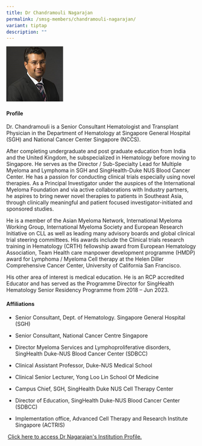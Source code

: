 ```yaml
---
title: Dr Chandramouli Nagarajan
permalink: /smsg-members/chandramouli-nagarajan/
variant: tiptap
description: ""
---
```

<p></p>
<div class="isomer-image-wrapper">
<img style="width: 30%;" height="auto" width="100%" alt="" src="/images/Singapore Myeloma Study Group/Member Photos/Chandramouli_Nagarajan.png">
</div>
<h4><strong>Profile</strong></h4>
<p>Dr. Chandramouli is a Senior Consultant Hematologist and Transplant Physician
in the Department of Hematology at Singapore General Hospital (SGH) and
National Cancer Center Singapore (NCCS).</p>
<p>After completing undergraduate and post graduate education from India
and the United Kingdom, he subspecialized in Hematology before moving to
Singapore. He serves as the Director / Sub-Specialty Lead for Multiple
Myeloma and Lymphoma in SGH and SingHealth-Duke NUS Blood Cancer Center.
He has a passion for conducting clinical trials especially using novel
therapies. As a Principal Investigator under the auspices of the International
Myeloma Foundation and via active collaborations with Industry partners,
he aspires to bring newer novel therapies to patients in Southeast Asia,
through clinically meaningful and patient focused investigator-initiated
and sponsored studies.</p>
<p>He is a member of the Asian Myeloma Network, International Myeloma Working
Group, International Myeloma Society and European Research Initiative on
CLL as well as leading many advisory boards and global clinical trial steering
committees. His awards include the Clinical trials research training in
Hematology (CRTH) fellowship award from European Hematology Association,
Team Health care manpower development programme (HMDP) award for Lymphoma
/ Myeloma Cell therapy at the Helen Diller Comprehensive Cancer Center,
University of California San Francisco.</p>
<p>His other area of interest is medical education. He is an RCP accredited
Educator and has served as the Programme Director for SingHealth Hematology
Senior Residency Programme from 2018 – Jun 2023.</p>
<h4><strong>Affiliations</strong></h4>
<ul data-tight="true" class="tight">
<li>
<p>Senior Consultant, Dept. of&nbsp;Hematology. Singapore General Hospital
(SGH)</p>
</li>
<li>
<p>Senior Consultant, National Cancer Centre&nbsp;Singapore​</p>
</li>
<li>
<p>Director Myeloma Services and Lymphoproliferative disorders, SingHealth
Duke-NUS Blood Cancer Center (SDBCC)</p>
</li>
<li>
<p>Clinical Assistant Professor, Duke-NUS Medical School</p>
</li>
<li>
<p>Clinical Senior Lecturer, Yong Loo Lin School Of Medicine</p>
</li>
<li>
<p>Campus Chief, SGH, SingHealth Duke NUS Cell Therapy Center</p>
</li>
<li>
<p>Director of Education, SingHealth Duke-NUS Blood Cancer Center (SDBCC)</p>
</li>
<li>
<p>Implementation office, Advanced Cell Therapy and Research Institute Singapore
(ACTRIS)</p>
</li>
</ul>
<p>&nbsp;<a href="https://www.sgh.com.sg/profile/nagarajan-chandramouli" rel="noopener noreferrer nofollow" target="_blank">Click here to access Dr Nagarajan's Institution Profile.</a>
</p>